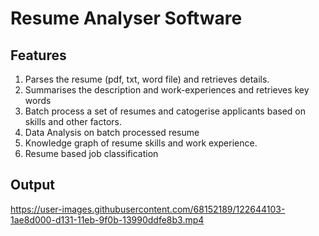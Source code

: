 # Resume Analyser Software

## Features
<ol>
  <li> Parses the resume (pdf, txt, word file) and retrieves details. </li>
  <li> Summarises the description and  work-experiences and retrieves key words </li>
  <li> Batch process a set of resumes and catogerise applicants based on skills and other factors. </li>
  <li> Data Analysis on batch processed resume </li>
  <li> Knowledge graph of resume skills and work experience. </li>
  <li> Resume based job classification </li>
</ol>

## Output
  
https://user-images.githubusercontent.com/68152189/122644103-1ae8d000-d131-11eb-9f0b-13990ddfe8b3.mp4


